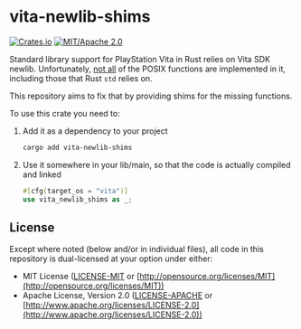 # vita-newlib-shims

[![Crates.io](https://img.shields.io/crates/v/vita-newlib-shims.svg)](https://crates.io/crates/vita-newlib-shims)
[![MIT/Apache 2.0](https://img.shields.io/badge/license-MIT%2FApache-blue.svg)](https://github.com/vita-rust/std#license)

Standard library support for PlayStation Vita in Rust relies on Vita SDK newlib. Unfortunately, [not all](https://github.com/vitasdk/newlib/issues/86) of the POSIX functions are implemented in it, including those that Rust `std` relies on. 

This repository aims to fix that by providing shims for the missing functions.

To use this crate you need to:

1. Add it as a dependency to your project
   ```bash
   cargo add vita-newlib-shims
   ```
2. Use it somewhere in your lib/main, so that the code is actually compiled and linked
   ```rust
   #[cfg(target_os = "vita")]
   use vita_newlib_shims as _;
   ```

## License

Except where noted (below and/or in individual files), all code in this repository is dual-licensed at your option under either:

* MIT License ([LICENSE-MIT](LICENSE-MIT) or [http://opensource.org/licenses/MIT](http://opensource.org/licenses/MIT))
* Apache License, Version 2.0 ([LICENSE-APACHE](LICENSE-APACHE) or [http://www.apache.org/licenses/LICENSE-2.0](http://www.apache.org/licenses/LICENSE-2.0))

